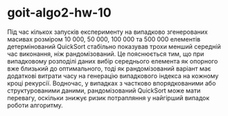 # goit-algo2-hw-10
Під час кількох запусків експерименту на випадково згенерованих масивах розміром 10 000, 50 000, 100 000 та 500 000 елементів детермінований QuickSort стабільно показував трохи менший середній час виконання, ніж рандомізований. Це пояснюється тим, що при випадковому розподілі даних вибір середнього елемента як опорного вже близький до оптимального, тоді як рандомізований варіант має додаткові витрати часу на генерацію випадкового індекса на кожному кроці рекурсії. Водночас, у випадках з частково впорядкованими або структурованими даними, рандомізований QuickSort може мати перевагу, оскільки знижує ризик потрапляння у найгірший випадок роботи алгоритму.